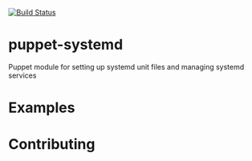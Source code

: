 [![Build Status](https://travis-ci.org/mleone896/puppet-systemd.svg?branch=master)](https://travis-ci.org/mleone896/puppet-systemd)
# puppet-systemd
Puppet module for setting up systemd unit files and managing systemd services

# Examples




# Contributing
